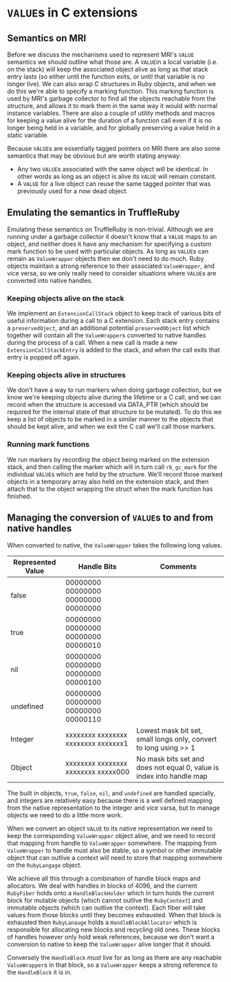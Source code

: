 # `VALUE`s in C extensions

## Semantics on MRI

Before we discuss the mechanisms used to represent MRI's `VALUE`
semantics we should outline what those are. A `VALUE`in a local
variable (i.e. on the stack) will keep the associated object alive as
long as that stack entry lasts (so either until the function exits, or
until that variable is no longer live). We can also wrap C structures
in Ruby objects, and when we do this we're able to specify a marking
function. This marking function is used by MRI's garbage collector to
find all the objects reachable from the structure, and allows it to
mark them in the same way it would with normal instance
variables. There are also a couple of utility methods and macros for
keeping a value alive for the duration of a function call even if it
is no longer being held in a variable, and for globally preserving a
value held in a static variable.

Because `VALUE`s are essentially tagged pointers on MRI there are also
some semantics that may be obvious but are worth stating anyway:

* Any two `VALUE`s associated with the same object will be
  identical. In other words as long as an object is alive its `VALUE`
  will remain constant.
* A `VALUE` for a live object can reuse the same tagged pointer that
  was previously used for a now dead object.

## Emulating the semantics in TruffleRuby

Emulating these semantics on TruffleRuby is non-trivial. Although we
are running under a garbage collector it doesn't know that a `VALUE`
maps to an object, and neither does it have any mechanism for
specifying a custom mark function to be used with particular
objects. As long as `VALUE`s can remain as `ValueWrapper` objects then
we don't need to do much. Ruby objects maintain a strong reference to
their associated `ValueWrapper`, and vice versa, so we only really
need to consider situations where `VALUE`s are converted into native
handles.

### Keeping objects alive on the stack

We implement an `ExtensionCallStack` object to keep track of various
bits of useful information during a call to a C extension. Each stack
entry contains a `preservedOject`, and an additional potential
`preservedObject` list which together will contain all the
`ValueWrapper`s converted to native handles during the process of a
call. When a new call is made a new `ExtensionCallStackEntry` is added
to the stack, and when the call exits that entry is popped off again.

### Keeping objects alive in structures

We don't have a way to run markers when doing garbage collection, but
we know we're keeping objects alive during the lifetime or a C call,
and we can record when the structure is accessed via DATA_PTR (which
should be required for the internal state of that structure to be
mutated). To do this we keep a list of objects to be marked in a
similar manner to the objects that should be kept alive, and when we
exit the C call we'll call those markers.

### Running mark functions

We run markers by recording the object being marked on the extension
stack, and then calling the marker which will in turn call
`rb_gc_mark` for the individual `VALUE`s which are held by the
structure. We'll record those marked objects in a temporary array also
held on the extension stack, and then attach that to the object
wrapping the struct when the mark function has finished.


## Managing the conversion of `VALUE`s to and from native handles

When converted to native, the `ValueWrapper` takes the following long values.

| Represented Value | Handle Bits                         | Comments |
|-------------------|-------------------------------------|----------|
| false             | 00000000 00000000 00000000 00000000 | |
| true              | 00000000 00000000 00000000 00000010 | |
| nil               | 00000000 00000000 00000000 00000100 | |
| undefined         | 00000000 00000000 00000000 00000110 | |
| Integer           | xxxxxxxx xxxxxxxx xxxxxxxx xxxxxxx1 | Lowest mask bit set, small longs only, convert to long using >> 1 |
| Object            | xxxxxxxx xxxxxxxx xxxxxxxx xxxxx000 | No mask bits set and does not equal 0, value is index into handle map |

The built in objects, `true`, `false`, `nil`, and `undefined` are
handled specially, and integers are relatively easy because there is a
well defined mapping from the native representation to the integer and
vice varsa, but to manage objects we need to do a little more work.

When we convert an object `VALUE` to its native representation we need
to keep the corresponding `ValueWrapper` object alive, and we need to
record that mapping from handle to `ValueWrapper` somewhere. The
mapping from `ValueWrapper` to handle must also be stable, so a symbol
or other immutable object that can outlive a context will need to
store that mapping somewhere on the `RubyLangage` object.

We achieve all this through a combination of handle block maps and
allocators. We deal with handles in blocks of 4096, and the current
`RubyFiber` holds onto a `HandleBlockHolder` which in turn holds the
current block for mutable objects (which cannot outlive the
`RubyContext`) and immutable objects (which can outlive the
context). Each fiber will take values from those blocks until they
becomes exhausted. When that block is exhausted then `RubyLanauge`
holds a `HandleBlockAllocator` which is responsible for allocating new
blocks and recycling old ones. These blocks of handles however only
hold weak references, because we don't want a conversion to native to
keep the `ValueWrapper` alive longer that it should.

Conversely the `HandleBlock` _must_ live for as long as there are any
reachable `ValueWrapper`s in that block, so a `ValueWrapper` keeps a
strong reference to the `HandleBlock` it is in.
